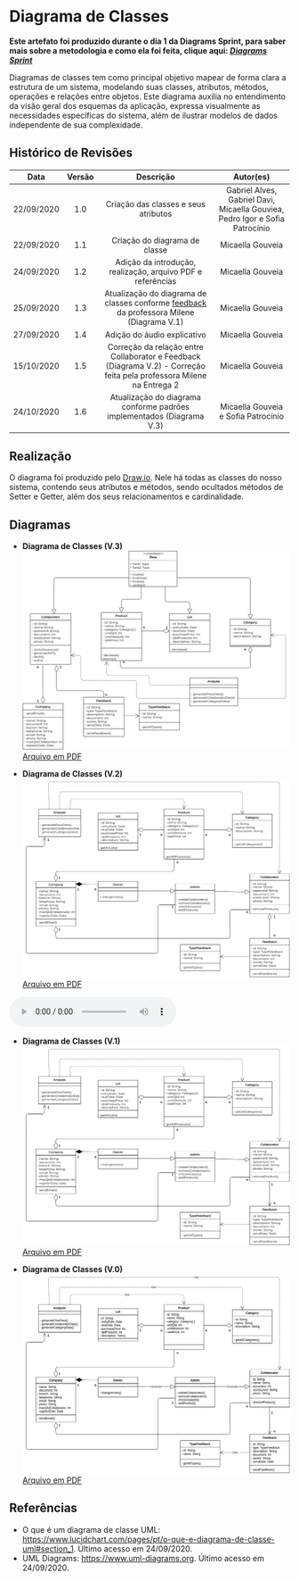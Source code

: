 # Diagrama de Classes
**Este artefato foi produzido durante o dia 1 da Diagrams Sprint, para saber mais sobre a metodologia e como ela foi feita, clique aqui: _[Diagrams Sprint](Modeling/Diagrams/Diagrams.md)_**

Diagramas de classes tem como principal objetivo mapear de forma clara a estrutura de um sistema, modelando suas classes, atributos, métodos, operações e relações entre objetos. Este diagrama auxilia no entendimento da visão geral dos esquemas da aplicação, expressa visualmente as necessidades específicas do sistema, além de ilustrar modelos de dados independente de sua complexidade.

## Histórico de Revisões
| Data | Versão | Descrição | Autor(es) |
|:----:|:------:|:---------:|:---------:|
| 22/09/2020 | 1.0 | Criação das classes e seus atributos | Gabriel Alves, Gabriel Davi, Micaella Gouviea, Pedro Igor e Sofia Patrocínio |
| 22/09/2020 | 1.1 | Criação do diagrama de classe | Micaella Gouveia |
| 24/09/2020 | 1.2 | Adição da introdução, realização, arquivo PDF e referências | Micaella Gouveia |
| 25/09/2020 | 1.3 | Atualização do diagrama de classes conforme [feedback](Modeling/verbo?id=feedback) da professora Milene (Diagrama V.1) | Micaella Gouveia |
| 27/09/2020 | 1.4 | Adição do áudio explicativo | Micaella Gouveia |
| 15/10/2020 | 1.5 | Correção da relação entre Collaborator e Feedback (Diagrama V.2) - Correção feita pela professora Milene na Entrega 2 | Micaella Gouveia |
| 24/10/2020 | 1.6 | Atualização do diagrama conforme padrões implementados (Diagrama V.3)| Micaella Gouveia e Sofia Patrocínio|

## Realização
O diagrama foi produzido pelo [Draw.io](https://app.diagrams.net/). Nele há todas as classes do nosso sistema, contendo seus atributos e métodos, sendo ocultados métodos de Setter e Getter, além dos seus relacionamentos e cardinalidade.

## Diagramas

* **Diagrama de Classes (V.3)**
![diagramaClasse](../../assets/diagramas/classe/DiagramaClassesV3.png)
<a href="https://unbarqdsw.github.io/2020.1_G12_Stock/assets/pdf/diagramas/classe/DiagramaClassesV3.pdf">Arquivo em PDF</a>

* **Diagrama de Classes (V.2)**
![diagramaClasse](../../assets/diagramas/classe/DiagramaClassesV2.png)
<a href="https://unbarqdsw.github.io/2020.1_G12_Stock/assets/pdf/diagramas/classe/DiagramaClassesV2.pdf">Arquivo em PDF</a>
<audio controls>
  <source src="https://unbarqdsw.github.io/2020.1_G12_Stock/assets/audios/diagramas/DiagramaClasse.m4a" type="audio/mpeg">
</audio>

* **Diagrama de Classes (V.1)**
![diagramaClasse](../../assets/diagramas/classe/DiagramaClassesV1.png)
<a href="https://unbarqdsw.github.io/2020.1_G12_Stock/assets/pdf/diagramas/classe/DiagramaClassesV1.pdf">Arquivo em PDF</a>


* **Diagrama de Classes (V.0)**
![diagramaClasse](../../assets/diagramas/classe/DiagramaClassesV0.png)
<a href="https://unbarqdsw.github.io/2020.1_G12_Stock/assets/pdf/diagramas/classe/DiagramaClassesV0.pdf">Arquivo em PDF</a>

## Referências
* O que é um diagrama de classe UML: <https://www.lucidchart.com/pages/pt/o-que-e-diagrama-de-classe-uml#section_1>. Último acesso em 24/09/2020.
* UML Diagrams: <https://www.uml-diagrams.org>. Último acesso em 24/09/2020.
